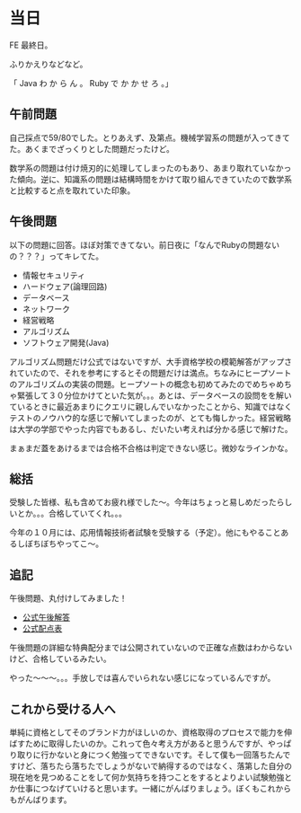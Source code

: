 # 当日

FE 最終日。

ふりかえりなどなど。

「 Java わ か ら ん 。 Ruby で か か せ ろ 。」

## 午前問題

自己採点で59/80でした。とりあえず、及第点。機械学習系の問題が入ってきてた。あくまでざっくりとした問題だったけど。

数学系の問題は付け焼刃的に処理してしまったのもあり、あまり取れていなかった傾向。逆に、知識系の問題は結構時間をかけて取り組んできていたので数学系と比較すると点を取れていた印象。

## 午後問題

以下の問題に回答。ほぼ対策できてない。前日夜に「なんでRubyの問題ないの？？？」ってキレてた。

- 情報セキュリティ
- ハードウェア(論理回路)
- データベース
- ネットワーク
- 経営戦略
- アルゴリズム
- ソフトウェア開発(Java)

アルゴリズム問題だけ公式ではないですが、大手資格学校の模範解答がアップされていたので、それを参考にするとその問題だけは満点。ちなみにヒープソートのアルゴリズムの実装の問題。ヒープソートの概念も初めてみたのでめちゃめちゃ緊張して３０分位かけてといた気が。。。あとは、データベースの設問をを解いているときに最近あまりにクエリに親しんでいなかったことから、知識ではなくテストのノウハウ的な感じで解いてしまったのが、とても悔しかった。経営戦略は大学の学部でやった内容でもあるし、だいたい考えれば分かる感じで解けた。

まぁまだ蓋をあけるまでは合格不合格は判定できない感じ。微妙なラインかな。

## 総括

受験した皆様、私も含めてお疲れ様でした〜。今年はちょっと易しめだったらしいとか。。。合格していてくれ。。。

今年の１０月には、応用情報技術者試験を受験する（予定）。他にもやることあるしぼちぼちやってこ〜。

## 追記

午後問題、丸付けしてみました！

- [公式午後解答](https://www.jitec.ipa.go.jp/1_04hanni_sukiru/mondai_kaitou_2018h30_1/2018h30h_fe_pm_ans.pdf)
- [公式配点表](https://www.jitec.ipa.go.jp/1_13download/youkou_ver3_0.pdf)

午後問題の詳細な特典配分までは公開されていないので正確な点数はわからないけど、合格しているみたい。

やった〜〜〜。。。手放しでは喜んでいられない感じになっているんですが。

## これから受ける人へ

単純に資格としてそのブランド力がほしいのか、資格取得のプロセスで能力を伸ばすために取得したいのか。これって色々考え方があると思うんですが、やっぱり取りに行かないと身につく勉強ってできないです。そして僕も一回落ちたんですけど、落ちたら落ちたでしょうがないで納得するのではなく、落第した自分の現在地を見つめることをして何か気持ちを持つことをするとよりよい試験勉強とか仕事につなげていけると思います。一緒にがんばりましょう。ぼくもこれからもがんばります。
